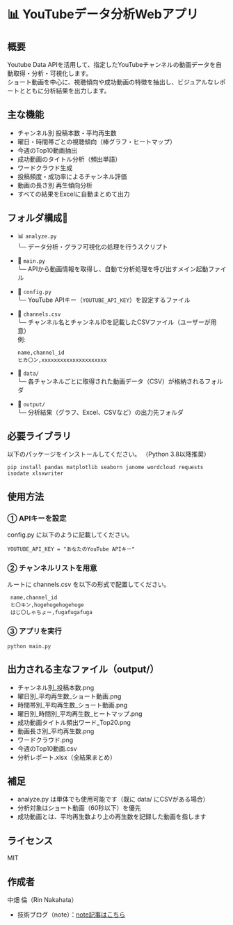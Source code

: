 # 📊 YouTubeデータ分析Webアプリ

## 概要
Youtube Data APIを活用して、指定したYouTubeチャンネルの動画データを自動取得・分析・可視化します。  
ショート動画を中心に、視聴傾向や成功動画の特徴を抽出し、ビジュアルなレポートとともに分析結果を出力します。

## 主な機能
- チャンネル別 投稿本数・平均再生数
- 曜日・時間帯ごとの視聴傾向（棒グラフ・ヒートマップ）
- 今週のTop10動画抽出
- 成功動画のタイトル分析（頻出単語）
- ワードクラウド生成
- 投稿頻度・成功率によるチャンネル評価
- 動画の長さ別 再生傾向分析
- すべての結果をExcelに自動まとめて出力

## フォルダ構成📁

- 📊 `analyze.py`  
  └─ データ分析・グラフ可視化の処理を行うスクリプト

- 🚀 `main.py`  
  └─ APIから動画情報を取得し、自動で分析処理を呼び出すメイン起動ファイル

- 🔑 `config.py`  
  └─ YouTube APIキー（`YOUTUBE_API_KEY`）を設定するファイル

- 📄 `channels.csv`  
  └─ チャンネル名とチャンネルIDを記載したCSVファイル（ユーザーが用意）  
     例:  
     ```
     name,channel_id
     ヒカ〇ン,xxxxxxxxxxxxxxxxxxxxx
     ```

- 📂 `data/`  
  └─ 各チャンネルごとに取得された動画データ（CSV）が格納されるフォルダ

- 📁 `output/`  
  └─ 分析結果（グラフ、Excel、CSVなど）の出力先フォルダ




## 必要ライブラリ
以下のパッケージをインストールしてください。
（Python 3.8以降推奨）
 ```
 pip install pandas matplotlib seaborn janome wordcloud requests isodate xlsxwriter
 ```

## 使用方法

### ① APIキーを設定
config.py に以下のように記載してください。
```
YOUTUBE_API_KEY = "あなたのYouTube APIキー"
```

### ② チャンネルリストを用意
ルートに channels.csv を以下の形式で配置してください。
```
 name,channel_id
 ヒ〇キン,hogehogehogehoge
 はじ〇しゃちょー,fugafugafuga
```

### ③ アプリを実行
```
python main.py
```

## 出力される主なファイル（output/）
- チャンネル別_投稿本数.png
- 曜日別_平均再生数_ショート動画.png
- 時間帯別_平均再生数_ショート動画.png
- 曜日別_時間別_平均再生数_ヒートマップ.png
- 成功動画タイトル頻出ワード_Top20.png
- 動画長さ別_平均再生数.png
- ワードクラウド.png
- 今週のTop10動画.csv
- 分析レポート.xlsx（全結果まとめ）

## 補足
- analyze.py は単体でも使用可能です（既に data/ にCSVがある場合）
- 分析対象はショート動画（60秒以下）を優先
- 成功動画とは、平均再生数より上の再生数を記録した動画を指します

## ライセンス
MIT

## 作成者
中畑 倫（Rin Nakahata）  
- 技術ブログ（note）：[note記事はこちら](https://note.com/rin_nakahata/n/n965ab50b29a6)
